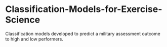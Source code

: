 # Classification-Models-for-Exercise-Science
Classification models developed to predict a military assessment outcome to high and low performers.
